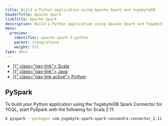 ```yaml
---
title: Build a Python application using Apache Spark and YugabyteDB
headerTitle: Apache Spark
linkTitle: Apache Spark
description: Build a Python application using Apache Spark and YugabyteDB
menu:
  preview:
    identifier: apache-spark-3-python
    parent: integrations
    weight: 572
type: docs
---
```


<ul class="nav nav-tabs-alt nav-tabs-yb">
  <li >
    <a href="{{< relref "./scala.md" >}}" class="nav-link">
      <i class="icon-scala" aria-hidden="true"></i>
      Scala
    </a>
  </li>

  <li >
    <a href="{{< relref "./java.md" >}}" class="nav-link">
      <i class="icon-java-bold" aria-hidden="true"></i>
      Java
    </a>
  </li>

  <li >
    <a href="{{< relref "./python.md" >}}" class="nav-link active">
      <i class="icon-python" aria-hidden="true"></i>
      Python
    </a>
  </li>

</ul>

## PySpark

To build your Python application using the YugabyteDB Spark Connector for YCQL, start PySpark with the following for Scala 2.11:

```sh
$ pyspark --packages com.yugabyte.spark:spark-cassandra-connector_2.11:2.4-yb-3
```
